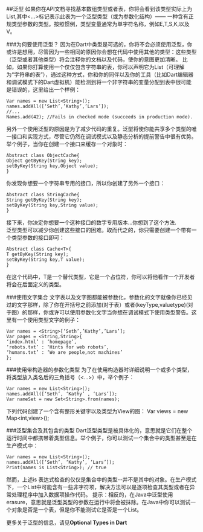 ##泛型
如果你在API文档寻找基本数组类型或者表，你将会看到该类型实际上为List<E>,其中<...>标记表示此表为一个泛型类型（或为参数化结构）—— 一种含有正规类型参数的类型。按照惯例，类型变量通常为单字符名称，例如E,T,S,K,以及V。###为何要使用泛型？因为在Dart中类型是可选的，你将不会必须使用泛型，你或许是想用，尽管因为一些相同的原因你会想在代码中使用其他的类型：这些类型（泛型或者其他类型）将会注释你的文档以及代码，使你的意图更加清晰。比如，如果你打算使用一个仅仅包含字符串的表，你可以声明它为List<String>（可理解为“字符串的表”），通过这种方式，你和你的同伴以及你的工具（比如Dart编辑器和调试模式下的Dart虚拟机）能检测到将一个非字符串的变量分配到表中很可能是错误的，这里给出一个样例：  

~~~   Var names = new List<String>();   names.addAll([‘Seth’,’Kathy’,’Lars’]);  //...   Names.add(42); //Fails in checked mode (succeeds in production mode).  ~~~   另外一个使用泛型的原因是为了减少代码的重复。泛型将使你能共享多个类型的唯一接口和实现方式，尽管它仍然在调试模式以及静态分析的提前警告中很有优势。举个例子，当你在创建一个接口来缓存一个对象时： 
  
~~~Abstract class ObjectCache{   Object getByKey(String key);   setByKey(String key,Object value);   }   ~~~   你发现你想要一个字符串专用的接口，所以你创建了另外一个接口：

~~~Abstract class StringCache{String getByKey(String key);setByKey(String key,String value);}~~~接下来，你决定你想要一个这种接口的数字专用版本...你想到了这个方法.   泛型类型可以减少你创建这些接口的困难。取而代之的，你只需要创建一个带有一个类型参数的接口即可：

~~~Abstract class Cache<T>{T getByKey(String key);setByKey(String key,T value);}~~~在这个代码中，T是一个替代类型，它是一个占位符，你可以将他看作一个开发者将会在后面定义的类型。###使用文字集合文字表以及文字图都能被参数化，参数化的文字就像你已经见过的文字那样，除了你在开括号之前添加<type>(对于表）或者(keyType,valuetype)(对于图）的那样，你或许可以使用参数化文字当你想在调试模式下使用类型警告。这里有一个使用类型文字的例子：

~~~Var names = <String>[‘Seth’,’Kathy’,’Lars’];Var pages = <String,String>{‘index.html’ : ‘homepage’,‘robots.txt’ : ‘Hints for web robots’,‘humans.txt’ : ‘We are people,not machines’};~~~###使用带构造器的参数化类型为了在使用构造器时详细说明一个或多个类型，将类型放入类名后的三角括号（<...>）中，举个例子：

~~~Var names = new List<String>();names.addAll([‘Seth’, ‘Kathy’ , ‘Lars’]);Var nameSet = new Set<String>.from(names);~~~下列代码创建了一个含有整形关键字以及类型为View的图：Var views = new Map<int,view>();###泛型集合及其包含的类型Dart泛型类型是被具体化的，意思就是它们在整个运行时间中都携带着类型信息。举个例子，你可以测试一个集合中的类型甚至是在生产模式中：

~~~Var names = new List<String>();names.addAll([‘Seth’, ‘Kathy’, ‘Lars’]);Print(names is List<String>); // true~~~然而，上述is 表达式检查的仅仅是集合中的类型--并不是其中的对象。在生产模式下，一个List<String>中可能含有一些非字符项，解决方法可以是逐项检查其类型或者在异常处理程序中加入数据项操作代码。提示：相反的，在Java中泛型使用erasure，意思就是泛型类型的参数在运行中将会被抹除。在Java中你可以测试一个对象是否是一个表，但是你不能测试它是否是一个List<String>。
更多关于泛型的信息，请见**Optional Types in Dart**